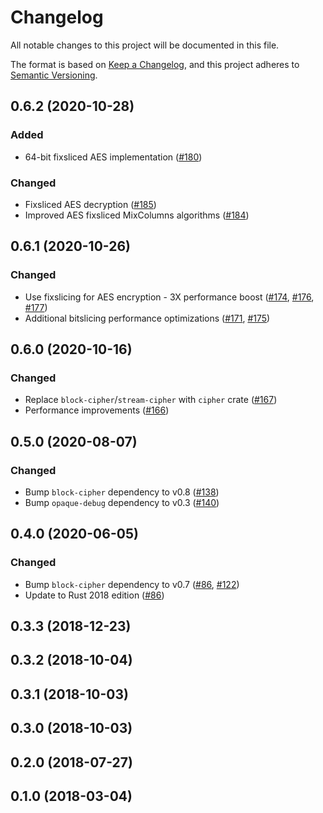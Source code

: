 # Changelog

All notable changes to this project will be documented in this file.

The format is based on [Keep a Changelog](https://keepachangelog.com/en/1.0.0/),
and this project adheres to [Semantic Versioning](https://semver.org/spec/v2.0.0.html).

## 0.6.2 (2020-10-28)
### Added
- 64-bit fixsliced AES implementation ([#180])

### Changed
- Fixsliced AES decryption ([#185])
- Improved AES fixsliced MixColumns algorithms ([#184])

[#185]: https://github.com/RustCrypto/block-ciphers/pull/185
[#184]: https://github.com/RustCrypto/block-ciphers/pull/184
[#180]: https://github.com/RustCrypto/block-ciphers/pull/180

## 0.6.1 (2020-10-26)
### Changed
- Use fixslicing for AES encryption - 3X performance boost ([#174], [#176], [#177])
- Additional bitslicing performance optimizations ([#171], [#175])

[#177]: https://github.com/RustCrypto/block-ciphers/pull/177
[#176]: https://github.com/RustCrypto/block-ciphers/pull/176
[#175]: https://github.com/RustCrypto/block-ciphers/pull/175
[#174]: https://github.com/RustCrypto/block-ciphers/pull/174
[#171]: https://github.com/RustCrypto/block-ciphers/pull/171

## 0.6.0 (2020-10-16)
### Changed
- Replace `block-cipher`/`stream-cipher` with `cipher` crate ([#167])
- Performance improvements ([#166])

[#167]: https://github.com/RustCrypto/block-ciphers/pull/167
[#166]: https://github.com/RustCrypto/block-ciphers/pull/166

## 0.5.0 (2020-08-07)
### Changed
- Bump `block-cipher` dependency to v0.8 ([#138])
- Bump `opaque-debug` dependency to v0.3 ([#140])

[#138]: https://github.com/RustCrypto/block-ciphers/pull/138
[#140]: https://github.com/RustCrypto/block-ciphers/pull/140

## 0.4.0 (2020-06-05)
### Changed
- Bump `block-cipher` dependency to v0.7 ([#86], [#122])
- Update to Rust 2018 edition ([#86])
 
[#122]: https://github.com/RustCrypto/block-ciphers/pull/122
[#86]: https://github.com/RustCrypto/block-ciphers/pull/86

## 0.3.3 (2018-12-23)

## 0.3.2 (2018-10-04)

## 0.3.1 (2018-10-03)

## 0.3.0 (2018-10-03)

## 0.2.0 (2018-07-27)

## 0.1.0 (2018-03-04)

